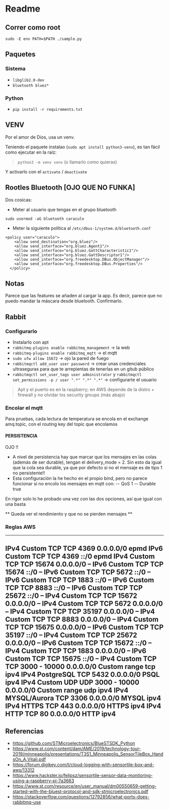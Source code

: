 # Readme

## Correr como root

`sudo -E env PATH=$PATH ./sample.py`

## Paquetes

### Sistema

* `libglib2.0-dev`
* `bluetooth bluez*`

### Python

* `pip install -r requirements.txt`

## VENV

Por el amor de Dios, usa un venv.

Teniendo el paquete instalao (`sudo apt install python3-venv`), es tan fácil como ejecutar en la raíz:

> `python3 -m venv venv` (o llamarlo como quieras)

Y activarlo con el `activate` / `deactivate`

## Rootles Bluetooth [OJO QUE NO FUNKA]

Dos cosicas:

* Meter al usuario que tengas en el grupo bluetooth
```
sudo usermod -aG bluetooth caraculo
```

* Meter la siguiente política al `/etc/dbus-1/system.d/bluetooth.conf`
```
<policy user="caraculo">
    <allow send_destination="org.bluez"/>
    <allow send_interface="org.bluez.Agent1"/>
    <allow send_interface="org.bluez.GattCharacteristic1"/>
    <allow send_interface="org.bluez.GattDescriptor1"/>
    <allow send_interface="org.freedesktop.DBus.ObjectManager"/>
    <allow send_interface="org.freedesktop.DBus.Properties"/>
  </policy>
```

## Notas

Parece que las features se añaden al cargar la app. Es decir, parece que no puedo mandar la máscara desde bluetooth. Confirmarlo.

## Rabbit

### Configurarlo

* Instalarlo con apt
* `rabbitmq-plugins enable rabbitmq_management` -> la web
* `rabbitmq-plugins enable rabbitmq_mqtt` -> el mqtt
* `sudo ufw allow 15672` -> ojo la pared de fuego
* `rabbitmqctl add_user user password` -> crear unas credenciales ultraseguras para que te arrepientas de tenerlas en un gitub público
* `rabbitmqctl set_user_tags user administrator` y `rabbitmqctl set_permissions -p / user ".*" ".*" ".*"` -> configurarte el usuario

> Apt y el puerto es en la raspberry; en AWS depende de la distro + firewall y no olvidar los security groups (más abajo)

### Encolar el mqtt

Para pruebas, cada lectura de temperatura se encola en el exchange amq.topic, con el routing key del topic que encolamos

#### PERSISTENCIA

OJO !!

- A nivel de persistencia hay que marcar que los mensajes en las colas (además de ser durable), tengan el delivery_mode = 2. Sin esto da igual que la cola sea durable, ya que por defecto si no el mensaje es de tipo 1 no persistente!!
- Esta configuración la he hecho en el propio bind, pero no parece funcionar si no encolo los mensajes en mqtt con:
-- QoS 1
-- Durable true


En rigor solo lo he probado una vez con las dos opciones, así que igual con una basta


** Queda ver el rendimiento y que no se pierden mensajes **

### Reglas AWS
----
IPv4	Custom TCP	TCP	4369	0.0.0.0/0	epmd
IPv6	Custom TCP	TCP	4369	::/0	epmd
IPv4	Custom TCP	TCP	15674	0.0.0.0/0	–
IPv6	Custom TCP	TCP	15674	::/0	–
IPv6	Custom TCP	TCP	5672	::/0	–
IPv6	Custom TCP	TCP	1883	::/0	–
IPv6	Custom TCP	TCP	8883	::/0	–
IPv6	Custom TCP	TCP	25672	::/0	–
IPv4	Custom TCP	TCP	15672	0.0.0.0/0	–
IPv4	Custom TCP	TCP	5672	0.0.0.0/0	–
IPv4	Custom TCP	TCP	35197	0.0.0.0/0	–
IPv4	Custom TCP	TCP	8883	0.0.0.0/0	–
IPv4	Custom TCP	TCP	15675	0.0.0.0/0	–
IPv6	Custom TCP	TCP	35197	::/0	–
IPv4	Custom TCP	TCP	25672	0.0.0.0/0	–
IPv6	Custom TCP	TCP	15672	::/0	–
IPv4	Custom TCP	TCP	1883	0.0.0.0/0	–
IPv6	Custom TCP	TCP	15675	::/0	–
IPv4	Custom TCP	TCP	3000 - 10000	0.0.0.0/0	Custom range tcp ipv4
IPv4	PostgreSQL	TCP	5432	0.0.0.0/0	PSQL ipv4
IPv4	Custom UDP	UDP	3000 - 10000	0.0.0.0/0	Custom range udp ipv4
IPv4	MYSQL/Aurora	TCP	3306	0.0.0.0/0	MYSQL ipv4
IPv4	HTTPS	TCP	443	0.0.0.0/0	HTTPS ipv4
IPv4	HTTP	TCP	80	0.0.0.0/0	HTTP ipv4
----

## Referencias

* https://github.com/STMicroelectronics/BlueSTSDK_Python
* https://www.st.com/content/dam/AME/2019/technology-tour-2019/minneapolis/presentations/T3S1_Minneapolis_SensorTileBox_HandsOn_A.Vitali.pdf
* https://forum.digikey.com/t/cloud-logging-with-sensortile-box-and-aws/13312
* https://www.hackster.io/felipsz/sensortile-sensor-data-monitoring-using-a-raspberry-pi-7a3663
* https://www.st.com/resource/en/user_manual/dm00550659-getting-started-with-the-bluest-protocol-and-sdk-stmicroelectronics.pdf
* https://stackoverflow.com/questions/12792856/what-ports-does-rabbitmq-use
